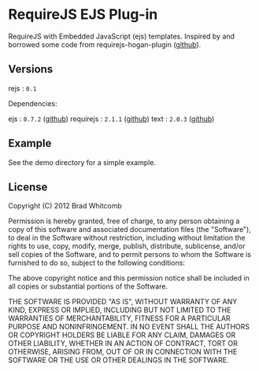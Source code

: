 # RequireJS EJS Plug-in

RequireJS with Embedded JavaScript (ejs) templates. Inspired by and borrowed some code from requirejs-hogan-plugin ([github](https://github.com/millermedeiros/requirejs-hogan-plugin)).

## Versions

rejs     : `0.1`

Dependencies:

ejs 	  : `0.7.2` ([github](https://github.com/visionmedia/ejs))
requirejs : `2.1.1` ([github](https://github.com/jrburke/requirejs))
text	  : `2.0.3` ([github](https://github.com/requirejs/text))


## Example

See the demo directory for a simple example.

## License

Copyright (C) 2012 Brad Whitcomb

Permission is hereby granted, free of charge, to any person obtaining a copy of this software and associated documentation files (the "Software"), to deal in the Software without restriction, including without limitation the rights to use, copy, modify, merge, publish, distribute, sublicense, and/or sell copies of the Software, and to permit persons to whom the Software is furnished to do so, subject to the following conditions:

The above copyright notice and this permission notice shall be included in all copies or substantial portions of the Software.

THE SOFTWARE IS PROVIDED "AS IS", WITHOUT WARRANTY OF ANY KIND, EXPRESS OR IMPLIED, INCLUDING BUT NOT LIMITED TO THE WARRANTIES OF MERCHANTABILITY, FITNESS FOR A PARTICULAR PURPOSE AND NONINFRINGEMENT. IN NO EVENT SHALL THE AUTHORS OR COPYRIGHT HOLDERS BE LIABLE FOR ANY CLAIM, DAMAGES OR OTHER LIABILITY, WHETHER IN AN ACTION OF CONTRACT, TORT OR OTHERWISE, ARISING FROM, OUT OF OR IN CONNECTION WITH THE SOFTWARE OR THE USE OR OTHER DEALINGS IN THE SOFTWARE.